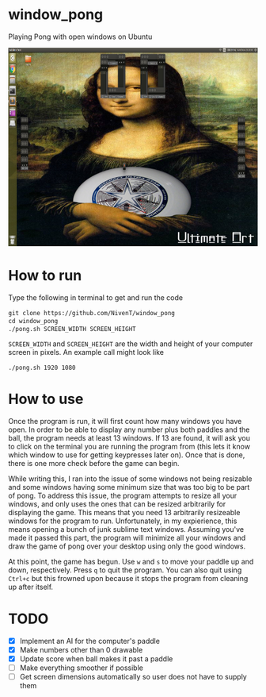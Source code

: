 # window_pong
Playing Pong with open windows on Ubuntu

<img src="https://github.com/NivenT/window_pong/blob/master/screenshot.png" alt="Screenshot" width="800" height="400">

# How to run
Type the following in terminal to get and run the code
```
git clone https://github.com/NivenT/window_pong
cd window_pong
./pong.sh SCREEN_WIDTH SCREEN_HEIGHT
```
`SCREEN_WIDTH` and `SCREEN_HEIGHT` are the width and height of your computer screen in pixels. An example call might look like
```
./pong.sh 1920 1080
```

# How to use
Once the program is run, it will first count how many windows you have open. In order to be able to display any number plus both paddles and the ball, the program needs at least 13 windows. If 13 are found, it will ask you to click on the terminal you are running the program from (this lets it know which window to use for getting keypresses later on). Once that is done, there is one more check before the game can begin.

While writing this, I ran into the issue of some windows not being resizable and some windows having some minimum size that was too big to be part of pong. To address this issue, the program attempts to resize all your windows, and only uses the ones that can be resized arbitrarily for displaying the game. This means that you need 13 arbitrarily resizeable windows for the program to run. Unfortunately, in my expierience, this means opening a bunch of junk sublime text windows. Assuming you've made it passed this part, the program will minimize all your windows and draw the game of pong over your desktop using only the good windows.

At this point, the game has begun. Use `w` and `s` to move your paddle up and down, respectively. Press `q` to quit the program. You can also quit using `Ctrl+c` but this frowned upon because it stops the program from cleaning up after itself.

# TODO
- [X] Implement an AI for the computer's paddle
- [X] Make numbers other than 0 drawable
- [X] Update score when ball makes it past a paddle
- [ ] Make everything smoother if possible
- [ ] Get screen dimensions automatically so user does not have to supply them
